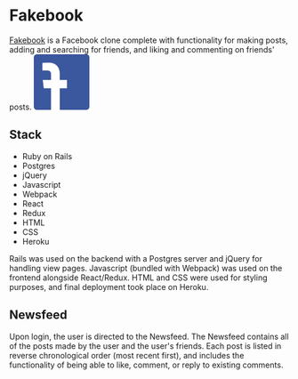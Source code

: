 # Fakebook

[Fakebook](https://derek-shue-fb-clone.herokuapp.com/) is a Facebook clone complete with functionality for making posts, adding and searching for friends, and liking and commenting on friends' posts. 
<img src="app/assets/images/fb-logo-2.png" height=100px width=100px />

## Stack
* Ruby on Rails
* Postgres
* jQuery
* Javascript
* Webpack
* React
* Redux
* HTML
* CSS
* Heroku

Rails was used on the backend with a Postgres server and jQuery for handling view pages. Javascript (bundled with Webpack) was used on the frontend alongside React/Redux. HTML and CSS were used for styling purposes, and final deployment took place on Heroku.

## Newsfeed
Upon login, the user is directed to the Newsfeed. The Newsfeed contains all of the posts made by the user and the user's friends. Each post is listed in reverse chronological order (most recent first), and includes the functionality of being able to like, comment, or reply to existing comments.
